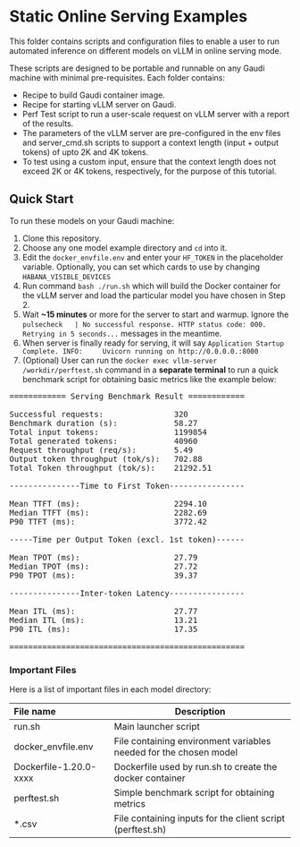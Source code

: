 # Static Online Serving Examples
This folder contains scripts and configuration files to enable a user to run automated inference on different models on vLLM in online serving mode.

These scripts are designed to be portable and runnable on any Gaudi machine with minimal pre-requisites. Each folder contains:
- Recipe to build Gaudi container image.
- Recipe for starting vLLM server on Gaudi.
- Perf Test script to run a user-scale request on vLLM server with a report of the results.
- The parameters of the vLLM server are pre-configured in the env files and server_cmd.sh scripts to support a context length (input + output tokens) of upto 2K and 4K tokens.
- To test using a custom input, ensure that the context length does not exceed 2K or 4K tokens, respectively, for the purpose of this tutorial.

## Quick Start
To run these models on your Gaudi machine:
1) Clone this repository.
2) Choose any one model example directory and `cd` into it.
3) Edit the `docker_envfile.env` and enter your `HF_TOKEN` in the placeholder variable. Optionally, you can set which cards to use by changing `HABANA_VISIBLE_DEVICES`
4) Run command `bash ./run.sh` which will build the Docker container for the vLLM server and load the particular model you have chosen in Step 2.
5) Wait **~15 minutes** or more for the server to start and warmup. Ignore the
 `pulsecheck   | No successful response. HTTP status code: 000. Retrying in 5 seconds...` messages in the meantime.
6) When server is finally ready for serving, it will say
`Application Startup Complete.
INFO:     Uvicorn running on http://0.0.0.0.:8000`
7) (Optional) User can run the `docker exec vllm-server /workdir/perftest.sh` command in a **separate terminal** to run a quick benchmark script for obtaining basic metrics like the example below:
<pre>
============ Serving Benchmark Result ============

Successful requests:               320
Benchmark duration (s):            58.27
Total input tokens:                1199854
Total generated tokens:            40960
Request throughput (req/s):        5.49
Output token throughput (tok/s):   702.88
Total Token throughput (tok/s):    21292.51

---------------Time to First Token----------------

Mean TTFT (ms):                    2294.10
Median TTFT (ms):                  2282.69
P90 TTFT (ms):                     3772.42

-----Time per Output Token (excl. 1st token)------

Mean TPOT (ms):                    27.79
Median TPOT (ms):                  27.72
P90 TPOT (ms):                     39.37

---------------Inter-token Latency----------------

Mean ITL (ms):                     27.77
Median ITL (ms):                   13.21
P90 ITL (ms):                      17.35

==================================================
</pre>

### Important Files

Here is a list of important files in each model directory:

|File name| Description|
|:--------|------------|
|run.sh |Main launcher script|
|docker_envfile.env |File containing environment variables needed for the chosen model |
|Dockerfile-1.20.0-xxxx| Dockerfile used by run.sh to create the docker container |
|perftest.sh |Simple benchmark script for obtaining metrics |
|*.csv |File containing inputs for the client script (perftest.sh)|
